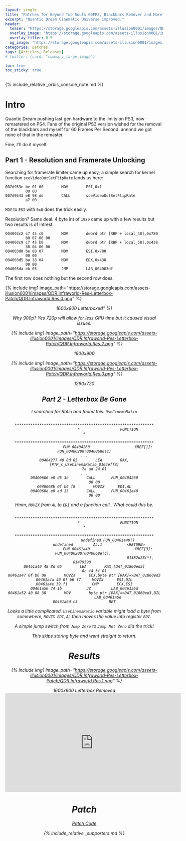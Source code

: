 ```yaml
---
layout: single
title: "Patches for Beyond Two Souls 60FPS, Blackbars Remover and More"
excerpt: "Quantic Dream Cinematic Universe improved."
header:
  teaser: "https://storage.googleapis.com/assets-illusion0001/images/QDR.Infraworld-Res-Letterbox-Patch/QDR.Infraworld.png"
  overlay_image: "https://storage.googleapis.com/assets-illusion0001/images/QDR.Infraworld-Res-Letterbox-Patch/QDR.Infraworld.png"
  overlay_filter: 0.5
  og_image: "https://storage.googleapis.com/assets-illusion0001/images/QDR.Infraworld-Res-Letterbox-Patch/QDR.Infraworld.png"
categories: patches
tags: [Articles, Releases]
# twitter: {card: "summary_large_image"}

toc: true
toc_sticky: true
---
```


{% include_relative _orbis_console_note.md %}

# Intro

Quantic Dream pushing last gen hardware to the limits on PS3, now remastered on PS4. Fans of the original PS3 version wished for the removal of the blackbars and myself for 60 Frames Per Second. annnnd we got none of that in the remaster.

Fine, I'll do it myself.

## Part 1 - Resolution and Framerate Unlocking

Searching for framerate limiter came up easy; a simple search for kernel function `sceVideoOutSetFlipRate` lands us here:

```
007d953e be 01 00        MOV        ESI,0x1
         00 00
007d9543 e8 98 dd        CALL       sceVideoOutSetFlipRate
         a7 00
```

`MOV` to `ESI` with `0x0` does the trick easliy.

Resolution? Same deal. 4 byte int of `1920` came up with a few results but two results is of intrest.

```
004003c2 c7 45 c0        MOV        dword ptr [RBP + local_48],0x780
         80 07 00 00
004003c9 c7 45 b0        MOV        dword ptr [RBP + local_58],0x438
         38 04 00 00
004003d0 be 80 07        MOV        ESI,0x780
         00 00
004003d5 ba 38 04        MOV        EDX,0x438
         00 00
004003da eb 03           JMP        LAB_004003df
```

The first row does nothing but the second row does.

{% include img1 image_path="https://storage.googleapis.com/assets-illusion0001/images/QDR.Infraworld-Res-Letterbox-Patch/QDR.Infraworld.Res.0.png" %}

<div align=center>
<em>1600x900 Letterboxed" %}

Why 900p? Yes 720p will allow for less GPU time but it caused visual issues.

{% include img1 image_path="https://storage.googleapis.com/assets-illusion0001/images/QDR.Infraworld-Res-Letterbox-Patch/QDR.Infraworld.Res.2.png" %}

<div align=center>
<em>1600x900</em>
</div>

{% include img1 image_path="https://storage.googleapis.com/assets-illusion0001/images/QDR.Infraworld-Res-Letterbox-Patch/QDR.Infraworld.Res.3.png" %}

<div align=center>
<em>1280x720</em>
</div>

## Part 2 - Letterbox Be Gone

I searched for Ratio and found this. `UseCinemaRatio`

```
                     **************************************************************
                     *                  FUNCTION                                  *
                     **************************************************************
                     FUN_00404260                    XREF[1]:     FUN_00400200:00400686(c)
...
00404277 48 8d 05        LEA        RAX,[PTR_s_UseCinemaRatio_0164eff8]
         7a ad 24 01
...
00400686 e8 d5 3b        CALL       FUN_00404260
         00 00
0040068b 0f b6 f8        MOVZX      EDI,AL
0040068e e8 ad 13        CALL       FUN_00461a40
         06 00
```

Hmm, `MOVZX` from `AL` to `EDI` and a function call.. What could this be.

```
                     **************************************************************
                     *                  FUNCTION                                  *
                     **************************************************************
                     undefined FUN_00461a40()
             undefined         AL:1           <RETURN>
                     FUN_00461a40                    XREF[3]:     FUN_00400200:0040068e(c), 
                                                  01382d28(*), 01479398  
00461a40 48 8d 05        LEA        RAX,[DAT_01860ed3]
         8c f4 3f 01
00461a47 0f b6 08        MOVZX      ECX,byte ptr [RAX]=>DAT_01860ed3
00461a4a 40 0f b6 f7     MOVZX      ESI,DIL
00461a4e 39 f1           CMP        ECX,ESI
00461a50 74 1b           JZ         LAB_00461a6d
00461a52 40 88 38        MOV        byte ptr [RAX]=>DAT_01860ed3,DIL
                     LAB_00461a6d
00461a6d c3              RET
```

Looks a little complicated. `UseCinemaRatio` variable might load a byte from somewhere, `MOVZX EDI,AL` then moves the value into register `EDI`.

A simple jump switch from `Jump Zero` to `Jump Not Zero` did the trick!

This skips storing byte and went straight to return.

# Results

{% include img1 image_path="https://storage.googleapis.com/assets-illusion0001/images/QDR.Infraworld-Res-Letterbox-Patch/QDR.Infraworld.Res.1.png" %}

<div align=center>
<em>1600x900 Letterbox Removed</em>
</div>

<div align="center" class="responsive-video-container">
<iframe width="560" height="315" src="https://www.youtube.com/embed/CVIpLNH454o" title="YouTube video player" frameborder="0" allow="accelerometer; autoplay; clipboard-write; encrypted-media; gyroscope; picture-in-picture" allowfullscreen></iframe>
</div>

# Patch

<a href="https://github.com/illusion0001/illusion0001.github.io/blob/main/_patches/QDR.Infraworld-Orbis.md" class="button" role="button"><i class='fas fa-download'></i> Patch Code</a>

{% include_relative _supporters.md %}

